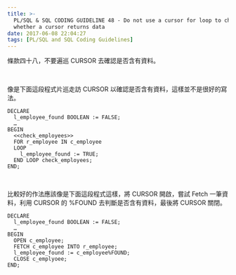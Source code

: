 ```yaml
---
title: >-
  PL/SQL & SQL CODING GUIDELINE 48 - Do not use a cursor for loop to check
  whether a cursor returns data
date: 2017-06-08 22:04:27
tags: [PL/SQL and SQL Coding Guidelines]
---
```


條款四十八，不要遍巡 CURSOR 去確認是否含有資料。  

<!-- More -->

<br/>


像是下面這段程式片巡走訪 CURSOR 以確認是否含有資料，這樣並不是很好的寫法。  

```psql
DECLARE 
  l_employee_found BOOLEAN := FALSE; 
  … 
BEGIN 
  <<check_employees>> 
  FOR r_employee IN c_employee 
  LOOP 
    l_employee_found := TRUE; 
  END LOOP check_employees; 
END;
```

<br/>


比較好的作法應該像是下面這段程式這樣，將 CURSOR 開啟，嘗試 Fetch 一筆資料，利用 CURSOR 的 %FOUND 去判斷是否含有資料，最後將 CURSOR 關閉。  

```psql
DECLARE 
  l_employee_found BOOLEAN := FALSE; 
  … 
BEGIN 
  OPEN c_employee; 
  FETCH c_employee INTO r_employee; 
  l_employee_found := c_employee%FOUND; 
  CLOSE c_emplyoee; 
END;
```
